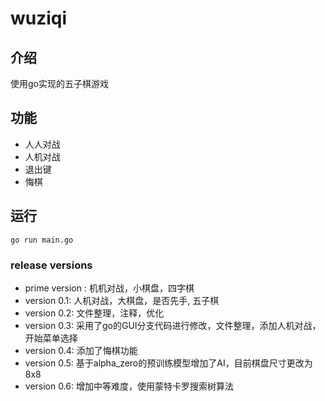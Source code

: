 # wuziqi

## 介绍
使用go实现的五子棋游戏

## 功能
- 人人对战
- 人机对战
- 退出键
- 悔棋

## 运行
```shell
go run main.go
```

### release versions
- prime version : 机机对战，小棋盘，四字棋
- version 0.1: 人机对战，大棋盘，是否先手, 五子棋
- version 0.2: 文件整理，注释，优化
- version 0.3: 采用了go的GUI分支代码进行修改，文件整理，添加人机对战，开始菜单选择
- version 0.4: 添加了悔棋功能
- version 0.5: 基于alpha_zero的预训练模型增加了AI，目前棋盘尺寸更改为8x8
- version 0.6: 增加中等难度，使用蒙特卡罗搜索树算法